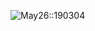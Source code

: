 ![May26::190304](https://github.com/samuel-andres/init.lua/assets/87060448/3c0517da-dafe-4dfd-b105-168a4021495d)
